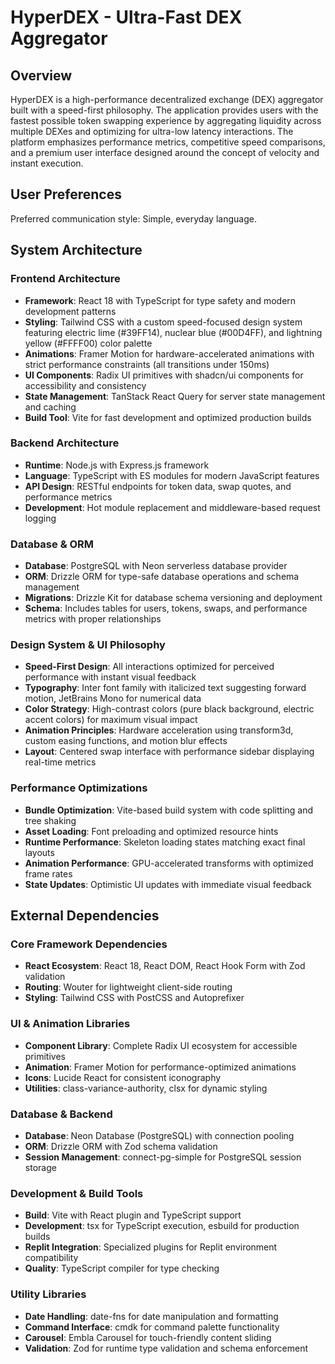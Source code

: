 # HyperDEX - Ultra-Fast DEX Aggregator

## Overview

HyperDEX is a high-performance decentralized exchange (DEX) aggregator built with a speed-first philosophy. The application provides users with the fastest possible token swapping experience by aggregating liquidity across multiple DEXes and optimizing for ultra-low latency interactions. The platform emphasizes performance metrics, competitive speed comparisons, and a premium user interface designed around the concept of velocity and instant execution.

## User Preferences

Preferred communication style: Simple, everyday language.

## System Architecture

### Frontend Architecture
- **Framework**: React 18 with TypeScript for type safety and modern development patterns
- **Styling**: Tailwind CSS with a custom speed-focused design system featuring electric lime (#39FF14), nuclear blue (#00D4FF), and lightning yellow (#FFFF00) color palette
- **Animations**: Framer Motion for hardware-accelerated animations with strict performance constraints (all transitions under 150ms)
- **UI Components**: Radix UI primitives with shadcn/ui components for accessibility and consistency
- **State Management**: TanStack React Query for server state management and caching
- **Build Tool**: Vite for fast development and optimized production builds

### Backend Architecture
- **Runtime**: Node.js with Express.js framework
- **Language**: TypeScript with ES modules for modern JavaScript features
- **API Design**: RESTful endpoints for token data, swap quotes, and performance metrics
- **Development**: Hot module replacement and middleware-based request logging

### Database & ORM
- **Database**: PostgreSQL with Neon serverless database provider
- **ORM**: Drizzle ORM for type-safe database operations and schema management
- **Migrations**: Drizzle Kit for database schema versioning and deployment
- **Schema**: Includes tables for users, tokens, swaps, and performance metrics with proper relationships

### Design System & UI Philosophy
- **Speed-First Design**: All interactions optimized for perceived performance with instant visual feedback
- **Typography**: Inter font family with italicized text suggesting forward motion, JetBrains Mono for numerical data
- **Color Strategy**: High-contrast colors (pure black background, electric accent colors) for maximum visual impact
- **Animation Principles**: Hardware acceleration using transform3d, custom easing functions, and motion blur effects
- **Layout**: Centered swap interface with performance sidebar displaying real-time metrics

### Performance Optimizations
- **Bundle Optimization**: Vite-based build system with code splitting and tree shaking
- **Asset Loading**: Font preloading and optimized resource hints
- **Runtime Performance**: Skeleton loading states matching exact final layouts
- **Animation Performance**: GPU-accelerated transforms with optimized frame rates
- **State Updates**: Optimistic UI updates with immediate visual feedback

## External Dependencies

### Core Framework Dependencies
- **React Ecosystem**: React 18, React DOM, React Hook Form with Zod validation
- **Routing**: Wouter for lightweight client-side routing
- **Styling**: Tailwind CSS with PostCSS and Autoprefixer

### UI & Animation Libraries
- **Component Library**: Complete Radix UI ecosystem for accessible primitives
- **Animation**: Framer Motion for performance-optimized animations
- **Icons**: Lucide React for consistent iconography
- **Utilities**: class-variance-authority, clsx for dynamic styling

### Database & Backend
- **Database**: Neon Database (PostgreSQL) with connection pooling
- **ORM**: Drizzle ORM with Zod schema validation
- **Session Management**: connect-pg-simple for PostgreSQL session storage

### Development & Build Tools
- **Build**: Vite with React plugin and TypeScript support
- **Development**: tsx for TypeScript execution, esbuild for production builds
- **Replit Integration**: Specialized plugins for Replit environment compatibility
- **Quality**: TypeScript compiler for type checking

### Utility Libraries
- **Date Handling**: date-fns for date manipulation and formatting
- **Command Interface**: cmdk for command palette functionality
- **Carousel**: Embla Carousel for touch-friendly content sliding
- **Validation**: Zod for runtime type validation and schema enforcement